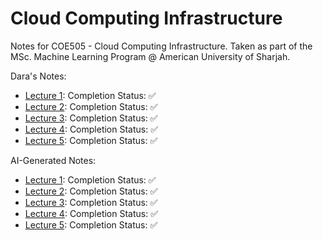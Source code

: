 # Cloud Computing Infrastructure
Notes for COE505 - Cloud Computing Infrastructure. Taken as part of the MSc. Machine Learning Program @ American University of Sharjah.

Dara's Notes:

- [Lecture 1](https://github.com/DaraVaram/Cloud-Computing-Infrastructure/blob/main/Lecture-1.md): Completion Status: ✅
- [Lecture 2](https://github.com/DaraVaram/Cloud-Computing-Infrastructure/blob/main/Lecture-2.md): Completion Status: ✅
- [Lecture 3](https://github.com/DaraVaram/Cloud-Computing-Infrastructure/blob/main/Lecture-3.md): Completion Status: ✅
- [Lecture 4](https://github.com/DaraVaram/Cloud-Computing-Infrastructure/blob/main/Lecture-4.md): Completion Status: ✅
- [Lecture 5](https://github.com/DaraVaram/Cloud-Computing-Infrastructure/blob/main/Lecture-5.md): Completion Status: ✅

AI-Generated Notes: 


- [Lecture 1](https://github.com/DaraVaram/Cloud-Computing-Infrastructure/blob/main/AI/Lecture1.md): Completion Status: ✅
- [Lecture 2](https://github.com/DaraVaram/Cloud-Computing-Infrastructure/blob/main/AI/Lecture2.md): Completion Status: ✅
- [Lecture 3](https://github.com/DaraVaram/Cloud-Computing-Infrastructure/blob/main/AI/Lecture3.md): Completion Status: ✅
- [Lecture 4](https://github.com/DaraVaram/Cloud-Computing-Infrastructure/blob/main/AI/Lecture4.md): Completion Status: ✅
- [Lecture 5](https://github.com/DaraVaram/Cloud-Computing-Infrastructure/blob/main/AI/Lecture5.md): Completion Status: ✅
